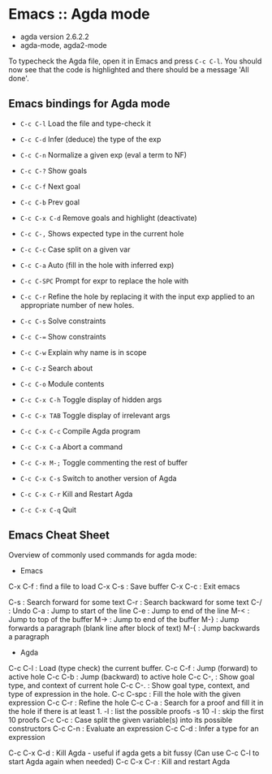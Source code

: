 # Emacs :: Agda mode

- agda version 2.6.2.2
- agda-mode, agda2-mode

To typecheck the Agda file, open it in Emacs and press `C-c C-l`. You should now see that the code is highlighted and there should be a message 'All done'.

## Emacs bindings for Agda mode

- `C-c C-l`       Load the file and type-check it
- `C-c C-d`       Infer (deduce) the type of the exp
- `C-c C-n`       Normalize a given exp (eval a term to NF)
- `C-c C-?`       Show goals
- `C-c C-f`       Next goal
- `C-c C-b`       Prev goal
- `C-c C-x C-d`   Remove goals and highlight (deactivate)
- `C-c C-,`       Shows expected type in the current hole
- `C-c C-c`       Case split on a given var
- `C-c C-a`       Auto (fill in the hole with inferred exp)
- `C-c C-SPC`     Prompt for expr to replace the hole with
- `C-c C-r`       Refine the hole by replacing it with the input exp
                  applied to an appropriate number of new holes.

- `C-c C-s`       Solve constraints
- `C-c C-=`       Show constraints
- `C-c C-w`       Explain why name is in scope
- `C-c C-z`       Search about
- `C-c C-o`       Module contents
- `C-c C-x C-h`   Toggle display of hidden args
- `C-c C-x TAB`   Toggle display of irrelevant args
- `C-c C-x C-c`   Compile Agda program
- `C-c C-x C-a`   Abort a command
- `C-c C-x M-;`   Toggle commenting the rest of buffer
- `C-c C-x C-s`   Switch to another version of Agda
- `C-c C-x C-r`   Kill and Restart Agda
- `C-c C-x C-q`   Quit


## Emacs Cheat Sheet

Overview of commonly used commands for agda mode:


* Emacs

C-x C-f   : find a file to load
C-x C-s   : Save buffer
C-x C-c   : Exit emacs

C-s       : Search forward for some text
C-r       : Search backward for some text
C-/       : Undo
C-a       : Jump to start of the line
C-e       : Jump to end of the line
M-<       : Jump to top of the buffer
M->       : Jump to end of the buffer
M-}       : Jump forwards a paragraph (blank line after block of text)
M-{       : Jump backwards a paragraph

* Agda

C-c C-l   : Load (type check) the current buffer.
C-c C-f   : Jump (forward) to active hole
C-c C-b   : Jump (backward) to active hole
C-c C-,   : Show goal type, and context of current hole
C-c C-.   : Show goal type, context, and type of expression in the hole.
C-c C-spc : Fill the hole with the given expression
C-c C-r   : Refine the hole
C-c C-a   : Search for a proof and fill it in the hole if there is at least 1.
            -l       : list the possible proofs
            -s 10 -l : skip the first 10 proofs
C-c C-c   : Case split the given variable(s) into its possible constructors
C-c C-n   : Evaluate an expression
C-c C-d   : Infer a type for an expression

C-c C-x C-d : Kill Agda - useful if agda gets a bit fussy
              (Can use C-c C-l to start Agda again when needed)
C-c C-x C-r : Kill and restart Agda
